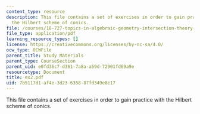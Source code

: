```yaml
---
content_type: resource
description: This file contains a set of exercises in order to gain practice with
  the Hilbert scheme of conics.
file: /courses/18-727-topics-in-algebraic-geometry-intersection-theory-on-moduli-spaces-spring-2006/7b5117d1af4e3d23635887fd349e8c17_ex2.pdf
file_type: application/pdf
learning_resource_types: []
license: https://creativecommons.org/licenses/by-nc-sa/4.0/
ocw_type: OCWFile
parent_title: Study Materials
parent_type: CourseSection
parent_uid: e0fd36c7-d361-7a8a-a59d-72901fd69a9e
resourcetype: Document
title: ex2.pdf
uid: 7b5117d1-af4e-3d23-6358-87fd349e8c17
---
```

This file contains a set of exercises in order to gain practice with the Hilbert scheme of conics.